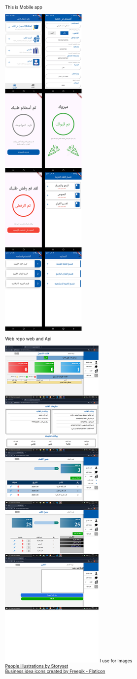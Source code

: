 This is Mobile app


<img src="11.jpg" alt="">

Web
<a herf="https://github.com/Mustafa-Alarify-GitHub/Project-Laravel-UniverCity-LABYA">
repo web and Api
</a>

<img src="1.png" alt="">
I use for images
<br/>
<a href="https://storyset.com/people">People illustrations by Storyset</a>
<br/>
<a href="https://www.flaticon.com/free-icons/business-idea" title="business idea icons">Business idea icons created by Freepik - Flaticon</a>